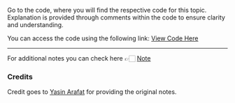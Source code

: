 Go to the code, where you will find the respective code for this topic. Explanation is provided through comments within the code to ensure clarity and understanding.

You can access the code using the following link:
[View Code Here]()

---
For additional notes you can check here 👉🏻 [Note](https://drive.google.com/file/d/1lUQrG4xEzLebNKwJwjLVVp3qPzyxQryi/view)

### Credits

Credit goes to [Yasin Arafat](https://github.com/yasin-arafat-05) for providing the original notes.
